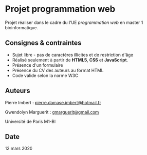 # Projet programmation web

Projet réaliser dans le cadre du l'UE *programmation web* en master 1 bioinformatique.

## Consignes & contraintes

- Sujet libre - pas de caractères illicites et de restriction d'âge
- Réalisé seulement à partir de **HTML5**, **CSS** et **JavaScript**.
- Présence d'un formulaire
- Présence du CV des auteurs au format HTML
- Code valide selon la norme W3C

## Auteurs
Pierre Imbert : pierre.damase.imbert@hotmail.fr

Gwendolyn Marguerit : gmarguerit@gmail.com

Université de Paris M1-BI

## Date
12 mars 2020
